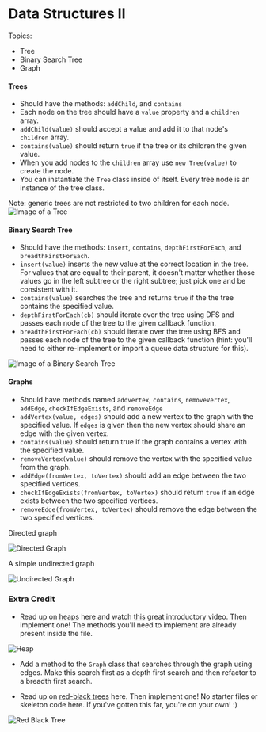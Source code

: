 # Data Structures II

Topics:

 * Tree
 * Binary Search Tree
 * Graph


#### Trees

  * Should have the methods: `addChild`, and `contains`
  * Each node on the tree should have a `value` property and a `children` array.
  * `addChild(value)` should accept a value and add it to that node's `children` array.
  * `contains(value)` should return `true` if the tree or its children the given value.
  * When you add nodes to the `children` array use `new Tree(value)` to create the node.
  * You can instantiate the `Tree` class inside of itself. Every tree node is an instance of the tree class.

 Note: generic trees are not restricted to two children for each node.
 ![Image of a Tree](https://upload.wikimedia.org/wikipedia/commons/thumb/f/f7/Binary_tree.svg/440px-Binary_tree.svg.png)


#### Binary Search Tree

  * Should have the methods: `insert`, `contains`, `depthFirstForEach`, and `breadthFirstForEach`.
  * `insert(value)` inserts the new value at the correct location in the tree. For values that are equal to their parent, it doesn't matter whether those values go in the left subtree or the right subtree; just pick one and be consistent with it.
  * `contains(value)` searches the tree and returns `true` if the the tree contains the specified value.
  * `depthFirstForEach(cb)` should iterate over the tree using DFS and passes each node of the tree to the given callback function.
  * `breadthFirstForEach(cb)` should iterate over the tree using BFS and passes each node of the tree to the given callback function (hint: you'll need to either re-implement or import a queue data structure for this).

![Image of a Binary Search Tree](https://upload.wikimedia.org/wikipedia/commons/thumb/d/da/Binary_search_tree.svg/400px-Binary_search_tree.svg.png)

#### Graphs

  * Should have methods named `addvertex`, `contains`, `removeVertex`, `addEdge`, `checkIfEdgeExists`, and `removeEdge`
  * `addVertex(value, edges)` should add a new vertex to the graph with the specified value.  If `edges` is given then the new vertex should share an edge with the given vertex.
  * `contains(value)` should return true if the graph contains a vertex with the specified value.
  * `removeVertex(value)` should remove the vertex with the specified value from the graph.
  * `addEdge(fromVertex, toVertex)` should add an edge between the two specified vertices.
  * `checkIfEdgeExists(fromVertex, toVertex)` should return `true` if an edge exists between the two specified vertices.
  * `removeEdge(fromVertex, toVertex)` should remove the edge between the two specified vertices.

Directed graph

![Directed Graph](https://upload.wikimedia.org/wikipedia/commons/thumb/a/a2/Directed.svg/250px-Directed.svg.png)

A simple undirected graph

![Undirected Graph](https://upload.wikimedia.org/wikipedia/commons/thumb/b/bf/Undirected.svg/250px-Undirected.svg.png)

### Extra Credit

 * Read up on [heaps](https://en.wikipedia.org/wiki/Heap_(data_structure)) here and watch [this](https://www.youtube.com/watch?v=WCm3TqScBM8) great introductory video. Then implement one! The methods you'll need to implement are already present inside the file.
 
![Heap](https://upload.wikimedia.org/wikipedia/commons/thumb/3/38/Max-Heap.svg/480px-Max-Heap.svg.png)

 * Add a method to the `Graph` class that searches through the graph using edges. Make this search first as a depth first search and then refactor to a breadth first search.
 
 * Read up on [red-black trees](https://en.wikipedia.org/wiki/Red%E2%80%93black_tree) here. Then implement one! No starter files or skeleton code here. If you've gotten this far, you're on your own! :)

![Red Black Tree](https://upload.wikimedia.org/wikipedia/commons/thumb/6/66/Red-black_tree_example.svg/1000px-Red-black_tree_example.svg.png)
 
